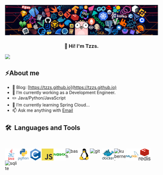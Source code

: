 <img src="header.png"/>

### <center>👋 Hi! I'm Tzzs.</center>

<p align="right">

![](https://github-readme-stats.vercel.app/api?username=tzzs)

</p>

## ⚡About me

- 📝 Blog: [https://tzzs.github.io](https://tzzs.github.io)
- 🔭 I’m currently working as a Development Engineer.
- ✏️ Java/Python/JavaScript
- 🌱 I’m currently learning Spring Cloud...
- 📫 Ask me anything with [Email](mailto:tzzprc@outlook.com)

## <b>🛠️&nbsp;&nbsp;Languages&nbsp;and&nbsp;Tools</b></summary>
<br/>
<p align="left">
<img align="left" align="left" src="https://raw.githubusercontent.com/devicons/devicon/master/icons/java/java-original-wordmark.svg" height="40" width="40"/>
<img align="left" src="https://raw.githubusercontent.com/devicons/devicon/master/icons/python/python-original-wordmark.svg" height="40" width="40"/>
<a href="https://www.cprogramming.com/" target="_blank"> <img align="left" src="https://raw.githubusercontent.com/devicons/devicon/master/icons/c/c-original.svg" alt="c" width="40" height="40"/> </a>
<a href="https://developer.mozilla.org/en-US/docs/Web/JavaScript" target="_blank"> <img align="left" src="https://raw.githubusercontent.com/devicons/devicon/master/icons/javascript/javascript-original.svg" alt="javascript" width="40" height="40"/> </a>
<a href="https://www.nginx.com" target="_blank"> <img align="left" src="https://raw.githubusercontent.com/devicons/devicon/master/icons/nginx/nginx-original.svg" alt="nginx" width="40" height="40"/> </a>
<a href="https://www.gnu.org/software/bash/" target="_blank"> <img align="left" src="https://www.vectorlogo.zone/logos/gnu_bash/gnu_bash-icon.svg" alt="bash" width="40" height="40"/> </a>
<img align="left" src="https://raw.githubusercontent.com/devicons/devicon/master/icons/linux/linux-original.svg" height="40" width="40"/>
<a href="https://git-scm.com/" target="_blank"> <img align="left" src="https://www.vectorlogo.zone/logos/git-scm/git-scm-icon.svg" alt="git" width="40" height="40"/> </a>
<a href="https://www.docker.com/" target="_blank"> <img align="left" src="https://raw.githubusercontent.com/devicons/devicon/master/icons/docker/docker-original-wordmark.svg" alt="docker" width="40" height="40"/> </a>
<a href="https://kubernetes.io" target="_blank"> <img align="left" src="https://www.vectorlogo.zone/logos/kubernetes/kubernetes-icon.svg" alt="kubernetes" width="40" height="40"/> </a>
<a href="https://www.mysql.com/" target="_blank"> <img align="left" src="https://raw.githubusercontent.com/devicons/devicon/master/icons/mysql/mysql-original-wordmark.svg" alt="mysql" width="40" height="40"/> </a>
<a href="https://redis.io" target="_blank"> <img align="left" src="https://raw.githubusercontent.com/devicons/devicon/master/icons/redis/redis-original-wordmark.svg" alt="redis" width="40" height="40"/> </a>
<a href="https://www.sqlite.org/" target="_blank"> <img align="left" src="https://www.vectorlogo.zone/logos/sqlite/sqlite-icon.svg" alt="sqlite" width="40" height="40"/> </a>

<!--
**tzzs/tzzs** is a ✨ _special_ ✨ repository because its `README.md` (this file) appears on your GitHub profile.

Here are some ideas to get you started:

- 🔭 I’m currently working on ...
- 🌱 I’m currently learning ...
- 👯 I’m looking to collaborate on ...
- 🤔 I’m looking for help with ...
- 💬 Ask me about ...
- 📫 How to reach me: ...
- 😄 Pronouns: ...
- ⚡ Fun fact: ...
-->
